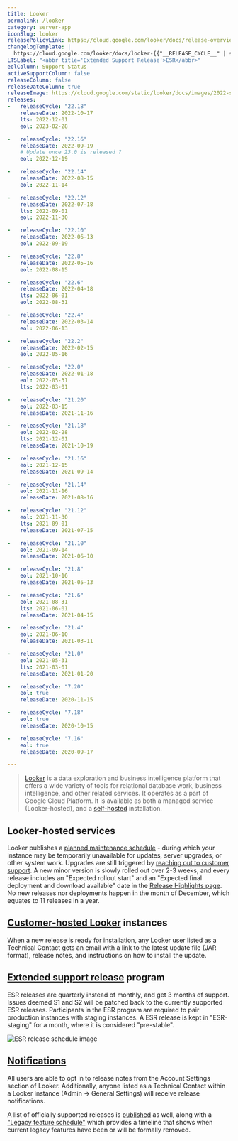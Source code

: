 ```yaml
---
title: Looker
permalink: /looker
category: server-app
iconSlug: looker
releasePolicyLink: https://cloud.google.com/looker/docs/release-overview
changelogTemplate: |
  https://cloud.google.com/looker/docs/looker-{{"__RELEASE_CYCLE__" | split:'.' | first}}-changelog#{{"__RELEASE_CYCLE__" | replace:'.',''}}
LTSLabel: "<abbr title='Extended Support Release'>ESR</abbr>"
eolColumn: Support Status
activeSupportColumn: false
releaseColumn: false
releaseDateColumn: true
releaseImage: https://cloud.google.com/static/looker/docs/images/2022-std-supp-releases.png
releases:
-   releaseCycle: "22.18"
    releaseDate: 2022-10-17
    lts: 2022-12-01
    eol: 2023-02-28

-   releaseCycle: "22.16"
    releaseDate: 2022-09-19
    # Update once 23.0 is released ?
    eol: 2022-12-19

-   releaseCycle: "22.14"
    releaseDate: 2022-08-15
    eol: 2022-11-14

-   releaseCycle: "22.12"
    releaseDate: 2022-07-18
    lts: 2022-09-01
    eol: 2022-11-30

-   releaseCycle: "22.10"
    releaseDate: 2022-06-13
    eol: 2022-09-19

-   releaseCycle: "22.8"
    releaseDate: 2022-05-16
    eol: 2022-08-15

-   releaseCycle: "22.6"
    releaseDate: 2022-04-18
    lts: 2022-06-01
    eol: 2022-08-31

-   releaseCycle: "22.4"
    releaseDate: 2022-03-14
    eol: 2022-06-13

-   releaseCycle: "22.2"
    releaseDate: 2022-02-15
    eol: 2022-05-16

-   releaseCycle: "22.0"
    releaseDate: 2022-01-18
    eol: 2022-05-31
    lts: 2022-03-01

-   releaseCycle: "21.20"
    eol: 2022-03-15
    releaseDate: 2021-11-16

-   releaseCycle: "21.18"
    eol: 2022-02-28
    lts: 2021-12-01
    releaseDate: 2021-10-19

-   releaseCycle: "21.16"
    eol: 2021-12-15
    releaseDate: 2021-09-14

-   releaseCycle: "21.14"
    eol: 2021-11-16
    releaseDate: 2021-08-16

-   releaseCycle: "21.12"
    eol: 2021-11-30
    lts: 2021-09-01
    releaseDate: 2021-07-15

-   releaseCycle: "21.10"
    eol: 2021-09-14
    releaseDate: 2021-06-10

-   releaseCycle: "21.8"
    eol: 2021-10-16
    releaseDate: 2021-05-13

-   releaseCycle: "21.6"
    eol: 2021-08-31
    lts: 2021-06-01
    releaseDate: 2021-04-15

-   releaseCycle: "21.4"
    eol: 2021-06-10
    releaseDate: 2021-03-11

-   releaseCycle: "21.0"
    eol: 2021-05-31
    lts: 2021-03-01
    releaseDate: 2021-01-20

-   releaseCycle: "7.20"
    eol: true
    releaseDate: 2020-11-15

-   releaseCycle: "7.18"
    eol: true
    releaseDate: 2020-10-15

-   releaseCycle: "7.16"
    eol: true
    releaseDate: 2020-09-17

---
```


>[Looker](https://www.looker.com/) is a data exploration and business intelligence platform that offers a wide variety of tools for relational database work, business intelligence, and other related services. It operates as a part of Google Cloud Platform. It is available as both a managed service (Looker-hosted), and a [self-hosted](https://cloud.google.com/looker/docs/looker-hosted-installation-steps) installation.

## Looker-hosted services

Looker publishes a [planned maintenance schedule][schedule] - during which your instance may be temporarily unavailable for updates, server upgrades, or other system work. Upgrades are still triggered by [reaching out to customer support][best-practices]. A new minor version is slowly rolled out over 2-3 weeks, and every release includes an "Expected rollout start" and an "Expected final deployment and download available" date in the [Release Highlights page](https://docs.looker.com/relnotes). No new releases nor deployments happen in the month of December, which equates to 11 releases in a year.

## [Customer-hosted Looker][self-hosted] instances

When a new release is ready for installation, any Looker user listed as a Technical Contact gets an email with a link to the latest update file (JAR format), release notes, and instructions on how to install the update.

## [Extended support release][esr] program

ESR releases are quarterly instead of monthly, and get 3 months of support. Issues deemed S1 and S2 will be patched back to the currently supported ESR releases. Participants in the ESR program are required to pair production instances with staging instances. A ESR release is kept in "ESR-staging" for a month, where it is considered "pre-stable".

![ESR release schedule image](https://cloud.google.com/static/looker/docs/images/2022-std-esr-supp-releases.png)

## [Notifications][emails]

All users are able to opt in to release notes from the Account Settings section of Looker. Additionally, anyone listed as a Technical Contact within a Looker instance (Admin -> General Settings) will receive release notifications.

A list of officially supported releases is [published](https://cloud.google.com/looker/docs/officially-supported-releases) as well, along with a ["Legacy feature schedule"][lfs] which provides a timeline that shows when current legacy features have been or will be formally removed.

[self-hosted]: https://cloud.google.com/looker/docs/managing-customer-hosted-deployment "Managing a customer-hosted deployment"
[esr]: https://cloud.google.com/looker/docs/standard-extended-support-release-program-overview "Standard extended support release program overview"
[emails]: https://cloud.google.com/looker/docs/release-deployment-emails "Release deployment emails"
[schedule]: https://cloud.google.com/looker/docs/google-maintenance-policy-for-looker-hosted-services "Google maintenance policy for Looker-hosted services"
[best-practices]: https://cloud.google.com/looker/docs/updating-your-looker-instance "Best Practices when Updating your Looker Instance"
[lfs]: https://cloud.google.com/looker/docs/legacy-feature-schedule#legacy_feature_schedule "Legacy feature schedule"

